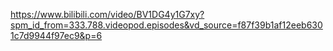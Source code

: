 https://www.bilibili.com/video/BV1DG4y1G7xy?spm_id_from=333.788.videopod.episodes&vd_source=f87f39b1af12eeb6301c7d9944f97ec9&p=6